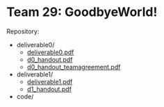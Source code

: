 # Team 29: GoodbyeWorld!

Repository:

* deliverable0/
	* [deliverable0.pdf](deliverable0/deliverable0.pdf)
	* [d0_handout.pdf](deliverable0/d0_handout.pdf)
	* [d0_handout_teamagreement.pdf](deliverable0/d0_handout_teamagreement.pdf)
* deliverable1/
	* [deliverable1.pdf](deliverable1/deliverable1.pdf)
	* [d1_handout.pdf](deliverable1/d1_handout.pdf)
* code/

